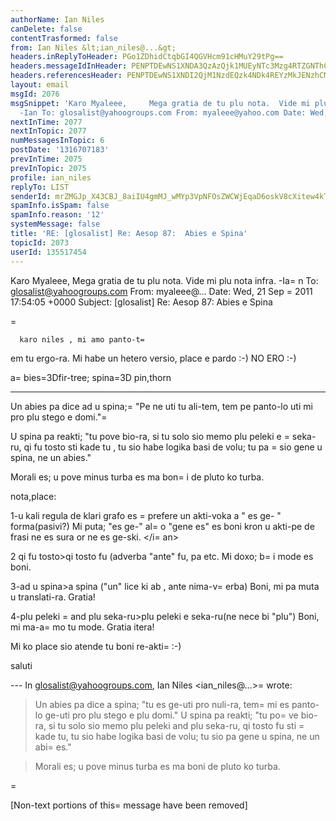 ```yaml
---
authorName: Ian Niles
canDelete: false
contentTrasformed: false
from: Ian Niles &lt;ian_niles@...&gt;
headers.inReplyToHeader: PGo1ZDhidCtqbGI4QGVHcm91cHMuY29tPg==
headers.messageIdInHeader: PENPTDEwNS1XNDA3QzAzQjk1MUEyNTc3Mzg4RTZGNThCMEMwQHBoeC5nYmw+
headers.referencesHeader: PENPTDEwNS1XNDI2QjM1NzdEQzk4NDk4REYzMkJENzhCMEEwQHBoeC5nYmw+LDxqNWQ4YnQramxiOEBlR3JvdXBzLmNvbT4=
layout: email
msgId: 2076
msgSnippet: 'Karo Myaleee,     Mega gratia de tu plu nota.  Vide mi plu nota infra.
  -Ian To: glosalist@yahoogroups.com From: myaleee@yahoo.com Date: Wed, 21 Sep 2011'
nextInTime: 2077
nextInTopic: 2077
numMessagesInTopic: 6
postDate: '1316707183'
prevInTime: 2075
prevInTopic: 2075
profile: ian_niles
replyTo: LIST
senderId: mrZMGJp_X43CBJ_8aiIU4gmMJ_wMYp3VpNFOsZWCWjEqaD6oskV8cXitew4kTvE3IJVWV9yxSf1d0Hi_hUv7ikg6xgKisf9P
spamInfo.isSpam: false
spamInfo.reason: '12'
systemMessage: false
title: 'RE: [glosalist] Re: Aesop 87:  Abies e Spina'
topicId: 2073
userId: 135517454
---
```



Karo Myaleee,     Mega gratia de tu plu nota.  Vide mi plu nota infra. -Ia=
n
 To: glosalist@yahoogroups.com
From: myaleee@...
Date: Wed, 21 Sep =
2011 17:54:05 +0000
Subject: [glosalist] Re: Aesop 87:  Abies e Spina





=













 



  


    
      
      
      karo niles , mi amo panto-t=
em  tu ergo-ra. Mi habe un hetero versio, place e pardo :-) NO ERO :-)



a=
bies=3Dfir-tree; spina=3D pin,thorn

-------

 Un abies pa dice ad u spina;=
 "Pe ne uti tu  ali-tem, tem  pe   panto-lo  uti mi pro plu stego e  domi."=
 



U spina pa reakti; "tu  pove bio-ra, si tu solo sio memo plu peleki e =
seka-ru, qi fu tosto  sti kade tu , tu sio habe logika basi de volu; tu pa =
sio  gene u spina, ne un abies."



Morali es; u pove minus turba es ma bon=
i de pluto ko turba. 



nota,place:



1-u kali regula de klari grafo  es =
prefere un akti-voka a " es ge- " forma(pasivi?) <ian> Mi puta; "es ge-" al=
o "gene es" es boni kron u akti-pe de frasi ne es sura or ne es ge-ski. </i=
an>

2 qi fu tosto>qi tosto fu (adverba "ante" fu, pa etc. <ian> Mi doxo; b=
i mode es boni. </ian>

3-ad u spina>a spina ("un" lice ki ab , ante nima-v=
erba) <ian> Boni, mi pa muta u translati-ra.  Gratia! </ian>

4-plu peleki =
and plu seka-ru>plu peleki e seka-ru(ne nece  bi "plu") <ian> Boni, mi ma-a=
mo tu mode.  Gratia itera! </ian>



Mi ko place sio atende tu boni re-akti=
 :-)



saluti

--- In glosalist@yahoogroups.com, Ian Niles <ian_niles@...>=
 wrote:

>

> 

> Un abies pa dice a  spina; "tu es ge-uti pro nuli-ra, tem=
 mi es panto-lo ge-uti pro plu stego e plu domi." U spina pa reakti; "tu po=
ve bio-ra, si tu solo sio memo plu peleki and plu seka-ru, qi tosto fu sti =
kade tu, tu sio habe logika basi de volu; tu sio pa gene u spina, ne un abi=
es."

> 

> Morali es; u pove minus turba es ma boni de pluto ko turba.

>
=





    
     

    
    






   		 	   		  

[Non-text portions of this=
 message have been removed]


